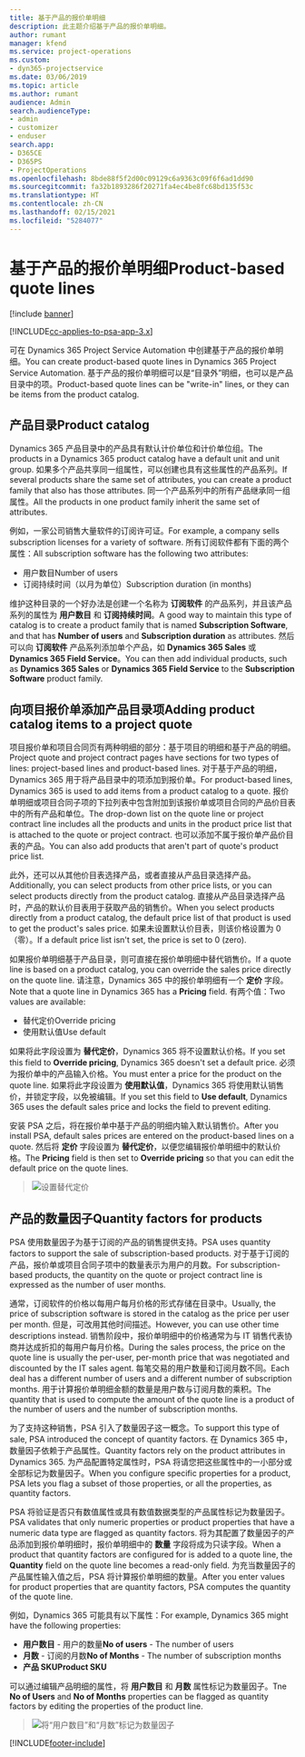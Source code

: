 ```yaml
---
title: 基于产品的报价单明细
description: 此主题介绍基于产品的报价单明细。
author: rumant
manager: kfend
ms.service: project-operations
ms.custom:
- dyn365-projectservice
ms.date: 03/06/2019
ms.topic: article
ms.author: rumant
audience: Admin
search.audienceType:
- admin
- customizer
- enduser
search.app:
- D365CE
- D365PS
- ProjectOperations
ms.openlocfilehash: 8bde88f5f2d00c09129c6a9363c09f6f6ad1dd90
ms.sourcegitcommit: fa32b1893286f20271fa4ec4be8fc68bd135f53c
ms.translationtype: HT
ms.contentlocale: zh-CN
ms.lasthandoff: 02/15/2021
ms.locfileid: "5284077"
---
```

# <a name="product-based-quote-lines"></a><span data-ttu-id="9c6cb-103">基于产品的报价单明细</span><span class="sxs-lookup"><span data-stu-id="9c6cb-103">Product-based quote lines</span></span>

[!include [banner](../includes/psa-now-project-operations.md)]

[!INCLUDE[cc-applies-to-psa-app-3.x](../includes/cc-applies-to-psa-app-3x.md)]


<span data-ttu-id="9c6cb-104">可在 Dynamics 365 Project Service Automation 中创建基于产品的报价单明细。</span><span class="sxs-lookup"><span data-stu-id="9c6cb-104">You can create product-based quote lines in Dynamics 365 Project Service Automation.</span></span> <span data-ttu-id="9c6cb-105">基于产品的报价单明细可以是“目录外”明细，也可以是产品目录中的项。</span><span class="sxs-lookup"><span data-stu-id="9c6cb-105">Product-based quote lines can be "write-in" lines, or they can be items from the product catalog.</span></span>

## <a name="product-catalog"></a><span data-ttu-id="9c6cb-106">产品目录</span><span class="sxs-lookup"><span data-stu-id="9c6cb-106">Product catalog</span></span>

<span data-ttu-id="9c6cb-107">Dynamics 365 产品目录中的产品具有默认计价单位和计价单位组。</span><span class="sxs-lookup"><span data-stu-id="9c6cb-107">The products in a Dynamics 365 product catalog have a default unit and unit group.</span></span> <span data-ttu-id="9c6cb-108">如果多个产品共享同一组属性，可以创建也具有这些属性的产品系列。</span><span class="sxs-lookup"><span data-stu-id="9c6cb-108">If several products share the same set of attributes, you can create a product family that also has those attributes.</span></span> <span data-ttu-id="9c6cb-109">同一个产品系列中的所有产品继承同一组属性。</span><span class="sxs-lookup"><span data-stu-id="9c6cb-109">All the products in one product family inherit the same set of attributes.</span></span>

<span data-ttu-id="9c6cb-110">例如，一家公司销售大量软件的订阅许可证。</span><span class="sxs-lookup"><span data-stu-id="9c6cb-110">For example, a company sells subscription licenses for a variety of software.</span></span> <span data-ttu-id="9c6cb-111">所有订阅软件都有下面的两个属性：</span><span class="sxs-lookup"><span data-stu-id="9c6cb-111">All subscription software has the following two attributes:</span></span>

- <span data-ttu-id="9c6cb-112">用户数目</span><span class="sxs-lookup"><span data-stu-id="9c6cb-112">Number of users</span></span> 
- <span data-ttu-id="9c6cb-113">订阅持续时间（以月为单位）</span><span class="sxs-lookup"><span data-stu-id="9c6cb-113">Subscription duration (in months)</span></span>

<span data-ttu-id="9c6cb-114">维护这种目录的一个好办法是创建一个名称为 **订阅软件** 的产品系列，并且该产品系列的属性为 **用户数目** 和 **订阅持续时间**。</span><span class="sxs-lookup"><span data-stu-id="9c6cb-114">A good way to maintain this type of catalog is to create a product family that is named **Subscription Software**, and that has **Number of users** and **Subscription duration** as attributes.</span></span> <span data-ttu-id="9c6cb-115">然后可以向 **订阅软件** 产品系列添加单个产品，如 **Dynamics 365 Sales** 或 **Dynamics 365 Field Service**。</span><span class="sxs-lookup"><span data-stu-id="9c6cb-115">You can then add individual products, such as **Dynamics 365 Sales** or **Dynamics 365 Field Service** to the **Subscription Software** product family.</span></span>

## <a name="adding-product-catalog-items-to-a-project-quote"></a><span data-ttu-id="9c6cb-116">向项目报价单添加产品目录项</span><span class="sxs-lookup"><span data-stu-id="9c6cb-116">Adding product catalog items to a project quote</span></span>

<span data-ttu-id="9c6cb-117">项目报价单和项目合同页有两种明细的部分：基于项目的明细和基于产品的明细。</span><span class="sxs-lookup"><span data-stu-id="9c6cb-117">Project quote and project contract pages have sections for two types of lines: project-based lines and product-based lines.</span></span> <span data-ttu-id="9c6cb-118">对于基于产品的明细，Dynamics 365 用于将产品目录中的项添加到报价单。</span><span class="sxs-lookup"><span data-stu-id="9c6cb-118">For product-based lines, Dynamics 365 is used to add items from a product catalog to a quote.</span></span> <span data-ttu-id="9c6cb-119">报价单明细或项目合同子项的下拉列表中包含附加到该报价单或项目合同的产品价目表中的所有产品和单位。</span><span class="sxs-lookup"><span data-stu-id="9c6cb-119">The drop-down list on the quote line or project contract line includes all the products and units in the product price list that is attached to the quote or project contract.</span></span> <span data-ttu-id="9c6cb-120">也可以添加不属于报价单产品价目表的产品。</span><span class="sxs-lookup"><span data-stu-id="9c6cb-120">You can also add products that aren't part of quote's product price list.</span></span>

<span data-ttu-id="9c6cb-121">此外，还可以从其他价目表选择产品，或者直接从产品目录选择产品。</span><span class="sxs-lookup"><span data-stu-id="9c6cb-121">Additionally, you can select products from other price lists, or you can select products directly from the product catalog.</span></span> <span data-ttu-id="9c6cb-122">直接从产品目录选择产品时，产品的默认价目表用于获取产品的销售价。</span><span class="sxs-lookup"><span data-stu-id="9c6cb-122">When you select products directly from a product catalog, the default price list of that product is used to get the product's sales price.</span></span> <span data-ttu-id="9c6cb-123">如果未设置默认价目表，则该价格设置为 0（零）。</span><span class="sxs-lookup"><span data-stu-id="9c6cb-123">If a default price list isn't set, the price is set to 0 (zero).</span></span>

<span data-ttu-id="9c6cb-124">如果报价单明细基于产品目录，则可直接在报价单明细中替代销售价。</span><span class="sxs-lookup"><span data-stu-id="9c6cb-124">If a quote line is based on a product catalog, you can override the sales price directly on the quote line.</span></span> <span data-ttu-id="9c6cb-125">请注意，Dynamics 365 中的报价单明细有一个 **定价** 字段。</span><span class="sxs-lookup"><span data-stu-id="9c6cb-125">Note that a quote line in Dynamics 365 has a **Pricing** field.</span></span> <span data-ttu-id="9c6cb-126">有两个值：</span><span class="sxs-lookup"><span data-stu-id="9c6cb-126">Two values are available:</span></span>

- <span data-ttu-id="9c6cb-127">替代定价</span><span class="sxs-lookup"><span data-stu-id="9c6cb-127">Override pricing</span></span>  
- <span data-ttu-id="9c6cb-128">使用默认值</span><span class="sxs-lookup"><span data-stu-id="9c6cb-128">Use default</span></span>

<span data-ttu-id="9c6cb-129">如果将此字段设置为 **替代定价**，Dynamics 365 将不设置默认价格。</span><span class="sxs-lookup"><span data-stu-id="9c6cb-129">If you set this field to **Override pricing**, Dynamics 365 doesn't set a default price.</span></span> <span data-ttu-id="9c6cb-130">必须为报价单中的产品输入价格。</span><span class="sxs-lookup"><span data-stu-id="9c6cb-130">You must enter a price for the product on the quote line.</span></span> <span data-ttu-id="9c6cb-131">如果将此字段设置为 **使用默认值**，Dynamics 365 将使用默认销售价，并锁定字段，以免被编辑。</span><span class="sxs-lookup"><span data-stu-id="9c6cb-131">If you set this field to **Use default**, Dynamics 365 uses the default sales price and locks the field to prevent editing.</span></span>

<span data-ttu-id="9c6cb-132">安装 PSA 之后，将在报价单中基于产品的明细内输入默认销售价。</span><span class="sxs-lookup"><span data-stu-id="9c6cb-132">After you install PSA, default sales prices are entered on the product-based lines on a quote.</span></span> <span data-ttu-id="9c6cb-133">然后将 **定价** 字段设置为 **替代定价**，以便您编辑报价单明细中的默认价格。</span><span class="sxs-lookup"><span data-stu-id="9c6cb-133">The **Pricing** field is then set to **Override pricing** so that you can edit the default price on the quote lines.</span></span>

> ![设置替代定价](media/basic-guide-10.png)
 
## <a name="quantity-factors-for-products"></a><span data-ttu-id="9c6cb-135">产品的数量因子</span><span class="sxs-lookup"><span data-stu-id="9c6cb-135">Quantity factors for products</span></span>

<span data-ttu-id="9c6cb-136">PSA 使用数量因子为基于订阅的产品的销售提供支持。</span><span class="sxs-lookup"><span data-stu-id="9c6cb-136">PSA uses quantity factors to support the sale of subscription-based products.</span></span> <span data-ttu-id="9c6cb-137">对于基于订阅的产品，报价单或项目合同子项中的数量表示为用户的月数。</span><span class="sxs-lookup"><span data-stu-id="9c6cb-137">For subscription-based products, the quantity on the quote or project contract line is expressed as the number of user months.</span></span>

<span data-ttu-id="9c6cb-138">通常，订阅软件的价格以每用户每月价格的形式存储在目录中。</span><span class="sxs-lookup"><span data-stu-id="9c6cb-138">Usually, the price of subscription software is stored in the catalog as the price per user per month.</span></span> <span data-ttu-id="9c6cb-139">但是，可改用其他时间描述。</span><span class="sxs-lookup"><span data-stu-id="9c6cb-139">However, you can use other time descriptions instead.</span></span> <span data-ttu-id="9c6cb-140">销售阶段中，报价单明细中的价格通常为与 IT 销售代表协商并达成折扣的每用户每月价格。</span><span class="sxs-lookup"><span data-stu-id="9c6cb-140">During the sales process, the price on the quote line is usually the per-user, per-month price that was negotiated and discounted by the IT sales agent.</span></span> <span data-ttu-id="9c6cb-141">每笔交易的用户数量和订阅月数不同。</span><span class="sxs-lookup"><span data-stu-id="9c6cb-141">Each deal has a different number of users and a different number of subscription months.</span></span> <span data-ttu-id="9c6cb-142">用于计算报价单明细金额的数量是用户数与订阅月数的乘积。</span><span class="sxs-lookup"><span data-stu-id="9c6cb-142">The quantity that is used to compute the amount of the quote line is a product of the number of users and the number of subscription months.</span></span>

<span data-ttu-id="9c6cb-143">为了支持这种销售，PSA 引入了数量因子这一概念。</span><span class="sxs-lookup"><span data-stu-id="9c6cb-143">To support this type of sale, PSA introduced the concept of quantity factors.</span></span> <span data-ttu-id="9c6cb-144">在 Dynamics 365 中，数量因子依赖于产品属性。</span><span class="sxs-lookup"><span data-stu-id="9c6cb-144">Quantity factors rely on the product attributes in Dynamics 365.</span></span> <span data-ttu-id="9c6cb-145">为产品配置特定属性时，PSA 将请您把这些属性中的一小部分或全部标记为数量因子。</span><span class="sxs-lookup"><span data-stu-id="9c6cb-145">When you configure specific properties for a product, PSA lets you flag a subset of those properties, or all the properties, as quantity factors.</span></span>

<span data-ttu-id="9c6cb-146">PSA 将验证是否只有数值属性或具有数值数据类型的产品属性标记为数量因子。</span><span class="sxs-lookup"><span data-stu-id="9c6cb-146">PSA validates that only numeric properties or product properties that have a numeric data type are flagged as quantity factors.</span></span> <span data-ttu-id="9c6cb-147">将为其配置了数量因子的产品添加到报价单明细时，报价单明细中的 **数量** 字段将成为只读字段。</span><span class="sxs-lookup"><span data-stu-id="9c6cb-147">When a product that quantity factors are configured for is added to a quote line, the **Quantity** field on the quote line becomes a read-only field.</span></span> <span data-ttu-id="9c6cb-148">为充当数量因子的产品属性输入值之后，PSA 将计算报价单明细的数量。</span><span class="sxs-lookup"><span data-stu-id="9c6cb-148">After you enter values for product properties that are quantity factors, PSA computes the quantity of the quote line.</span></span>

<span data-ttu-id="9c6cb-149">例如，Dynamics 365 可能具有以下属性：</span><span class="sxs-lookup"><span data-stu-id="9c6cb-149">For example, Dynamics 365 might have the following properties:</span></span> 

- <span data-ttu-id="9c6cb-150">**用户数目** - 用户的数量</span><span class="sxs-lookup"><span data-stu-id="9c6cb-150">**No of users** - The number of users</span></span> 
- <span data-ttu-id="9c6cb-151">**月数** - 订阅的月数</span><span class="sxs-lookup"><span data-stu-id="9c6cb-151">**No of Months** - The number of subscription months</span></span>
- <span data-ttu-id="9c6cb-152">**产品 SKU**</span><span class="sxs-lookup"><span data-stu-id="9c6cb-152">**Product SKU**</span></span> 

<span data-ttu-id="9c6cb-153">可以通过编辑产品明细的属性，将 **用户数目** 和 **月数** 属性标记为数量因子。</span><span class="sxs-lookup"><span data-stu-id="9c6cb-153">Tne **No of Users** and **No of Months** properties can be flagged as quantity factors by editing the properties of the product line.</span></span> 

> ![将“用户数目”和“月数”标记为数量因子](media/basic-guide-11.png)
 


[!INCLUDE[footer-include](../includes/footer-banner.md)]